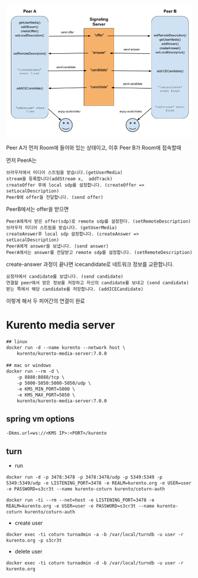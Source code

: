 <img src="./img1.daumcdn.png">

Peer A가 먼저 Room에 들어와 있는 상태이고, 이후 Peer B가 Room에 접속할때

먼저 PeerA는

    브라우저에서 미디어 스트림을 받습니다.(getUserMedia)
    stream을 등록합니다(addStream x,  addTrack)
    createOffer 후에 local sdp를 설정합니다. (createOffer => setLocalDescription)
    PeerB에 offer을 전달합니다. (send offer)

PeerB에서는 offer을 받으면

    PeerA에게서 받은 offer(sdp)로 remote sdp를 설정한다. (setRemoteDescription)
    브라우저 미디어 스트림을 받습니다. (getUserMedia)
    createAnswer후 local sdp 설정합니다. (createAnswer => setLocalDescription)
    PeerA에게 answer을 보냅니다. (send answer)
    PeerA에서는 answer를 전달받고 remote sdp를 설정합니다. (setRemoteDescription)

create-answer 과정이 끝나면 icecandidate로 네트워크 정보를 교환합니다.

    요청자에서 candidate를 보냅니다. (send candidate)
    연결할 peer에서 받은 정보를 저장하고 자신의 candidate를 보내고 (send candidate)
    받는 쪽에서 해당 candidate를 저장합니다. (addICECandidate)

이렇게 해서 두 피어간의 연결이 완료

# Kurento media server
```shell
## linux
docker run -d --name kurento --network host \
    kurento/kurento-media-server:7.0.0
    
## mac or windows
docker run --rm -d \
    -p 8888:8888/tcp \
    -p 5000-5050:5000-5050/udp \
    -e KMS_MIN_PORT=5000 \
    -e KMS_MAX_PORT=5050 \
    kurento/kurento-media-server:7.0.0
```

## spring vm options
```shell
-Dkms.url=ws://<KMS IP>:<PORT>/kurento
```


## turn
- run
```shell
docker run -d -p 3478:3478 -p 3478:3478/udp -p 5349:5349 -p 5349:5349/udp -e LISTENING_PORT=3478 -e REALM=kurento.org -e USER=user -e PASSWORD=s3cr3t --name kurento-coturn kurento/coturn-auth
```
```shell
docker run -ti --rm --net=host -e LISTENING_PORT=3478 -e REALM=kurento.org -e USER=user -e PASSWORD=s3cr3t --name kurento-coturn kurento/coturn-auth
```
- create user
```shell
docker exec -ti coturn turnadmin -a -b /var/local/turndb -u user -r kurento.org -p s3cr3t
```
- delete user
```shell
docker exec -ti coturn turnadmin -d -b /var/local/turndb -u user -r kurento.org
```
